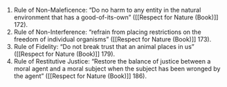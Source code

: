 1.  Rule of Non-Maleficence: “Do no harm to any entity in the natural environment that has a good-of-its-own” ([[Respect for Nature (Book)]] 172).
2.  Rule of Non-Interference: “refrain from placing restrictions on the freedom of individual organisms” ([[Respect for Nature (Book)]] 173).
3.  Rule of Fidelity: “Do not break trust that an animal places in us” ([[Respect for Nature (Book)]] 179).
4.  Rule of Restitutive Justice: “Restore the balance of justice between a moral agent and a moral subject when the subject has been wronged by the agent” ([[Respect for Nature (Book)]] 186).